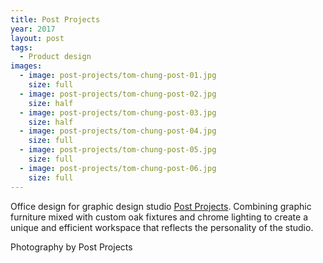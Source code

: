 ```yaml
---
title: Post Projects
year: 2017
layout: post
tags:
  - Product design
images:
  - image: post-projects/tom-chung-post-01.jpg
    size: full
  - image: post-projects/tom-chung-post-02.jpg
    size: half
  - image: post-projects/tom-chung-post-03.jpg
    size: half
  - image: post-projects/tom-chung-post-04.jpg
    size: full
  - image: post-projects/tom-chung-post-05.jpg
    size: full
  - image: post-projects/tom-chung-post-06.jpg
    size: full
---
```


Office design for graphic design studio <a href="http://postprojects.com">Post Projects</a>. Combining graphic furniture mixed with custom oak fixtures and chrome lighting to create a unique and efficient workspace that reflects the personality of the studio.

Photography by Post Projects